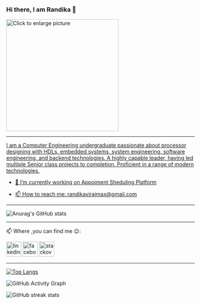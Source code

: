 
### Hi there, I am Randika 👋
<!-- ![]("https://drive.google.com/file/d/1gF5DWHTWYVMdgAEyivSB-ra70yBWJtGA/view?usp=sharing") -->

<a href="https://drive.google.com/uc?export=view&id=1gF5DWHTWYVMdgAEyivSB-ra70yBWJtGA"><img src="https://drive.google.com/uc?export=view&id=1gF5DWHTWYVMdgAEyivSB-ra70yBWJtGA" width="400" style="width: 300px; max-width: 100%; height: auto" title="Click to enlarge picture" />

 ---
 I am a Computer Engineering undergraduate passionate about processor designing with HDLs, embedded systems, system engineering, software engineering, and backend technologies. A highly capable leader, having led multiple Senior class projects to completion. Proficient in a range of modern technologies.



- 🔭 I’m currently working on Appoiment Sheduling Platform
<!-- - 🌱 I’m currently learning Rust  -->
- 📫 How to reach me: randikavirajmax@gmail.com 
---



![Anurag's GitHub stats](https://github-readme-stats.vercel.app/api?username=Randikaviraj&show_icons=true&theme=radical)



---
📫 Where ,you can find me :wink::<br>
 
[<img src='https://cdn.jsdelivr.net/npm/simple-icons@3.0.1/icons/linkedin.svg' alt='linkedin' height='40'>](https://www.linkedin.com/in/randika-viraj-b61824184//)  [<img src='https://cdn.jsdelivr.net/npm/simple-icons@3.0.1/icons/facebook.svg' alt='facebook' height='40'>](https://www.facebook.com/randika.viraj.58)  [<img src='https://cdn.jsdelivr.net/npm/simple-icons@3.0.1/icons/stackoverflow.svg' alt='stackoverflow' height='40'>](https://stackoverflow.com/users/12693966/randika) 

 ---

[![Top Langs](https://github-readme-stats.vercel.app/api/top-langs/?username=Randikaviraj)](https://github.com/anuraghazra/github-readme-stats)

![GitHub Activity Graph](https://activity-graph.herokuapp.com/graph?username=Randikaviraj)  

 


![GitHub streak stats](https://github-readme-streak-stats.herokuapp.com/?user=Randikaviraj) 
